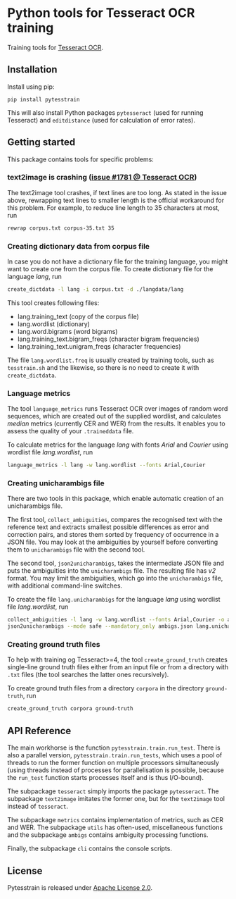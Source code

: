 # Python tools for Tesseract OCR training

Training tools for [Tesseract OCR](https://github.com/tesseract-ocr/tesseract).

## Installation

Install using pip:

```
pip install pytesstrain
```

This will also install Python packages `pytesseract` (used for running Tesseract)
and `editdistance` (used for calculation of error rates).

## Getting started

This package contains tools for specific problems:

### text2image is crashing ([issue #1781 @ Tesseract OCR](https://github.com/tesseract-ocr/tesseract/issues/1781))

The text2image tool crashes, if text lines are too long. As stated in the issue above,
rewrapping text lines to smaller length is the official workaround for this problem.
For example, to reduce line length to 35 characters at most, run

```bash
rewrap corpus.txt corpus-35.txt 35
```

### Creating dictionary data from corpus file

In case you do not have a dictionary file for the training language, you might want
to create one from the corpus file. To create dictionary file for the language _lang_, run

```bash
create_dictdata -l lang -i corpus.txt -d ./langdata/lang
```

This tool creates following files:

* lang.training_text (copy of the corpus file)
* lang.wordlist (dictionary)
* lang.word.bigrams (word bigrams)
* lang.training_text.bigram_freqs (character bigram frequencies)
* lang.training_text.unigram_freqs (character frequencies)

The file `lang.wordlist.freq` is usually created by training tools, such as `tesstrain.sh` and the likewise,
so there is no need to create it with `create_dictdata`.

### Language metrics

The tool `language_metrics` runs Tesseract OCR over images of random word sequences, which are created
out of the supplied wordlist, and calculates _median_ metrics (currently CER and WER) from the results.
It enables you to assess the quality of your `.traineddata` file.

To calculate metrics for the language _lang_ with fonts _Arial_ and _Courier_ using wordlist file _lang.wordlist_,
run
```bash
language_metrics -l lang -w lang.wordlist --fonts Arial,Courier
```

### Creating unicharambigs file

There are two tools in this package, which enable automatic creation of an unicharambigs file.

The first tool, `collect_ambiguities`, compares the recognised text with the reference text and
extracts smallest possible differences as error and correction pairs, and stores them sorted by
frequency of occurrence in a JSON file. You may look at the ambiguities by yourself before
converting them to `unicharambigs` file with the second tool.

The second tool, `json2unicharambigs`, takes the intermediate JSON file and puts the ambiguities
into the `unicharambigs` file. The resulting file has _v2_ format. You may limit the ambiguities,
which go into the `unicharambigs` file, with additional command-line switches.

To create the file `lang.unicharambigs` for the language _lang_ using wordlist file _lang.wordlist_,
run
```bash
collect_ambiguities -l lang -w lang.wordlist --fonts Arial,Courier -o ambigs.json
json2unicharambigs --mode safe --mandatory_only ambigs.json lang.unicharambigs
```

### Creating ground truth files

To help with training og Tesseract>=4, the tool `create_ground_truth` creates single-line ground truth files
either from an input file or from a directory with `.txt` files (the tool searches the latter ones recursively).

To create ground truth files from a directory `corpora` in the directory `ground-truth`, run
```bash
create_ground_truth corpora ground-truth
```

## API Reference

The main workhorse is the function `pytesstrain.train.run_test`. There is also a parallel version,
`pytesstrain.train.run_tests`, which uses a pool of threads to run the former function on multiple processors
simultaneously (using threads instead of processes for parallelisation is possible, because the `run_test`
function starts processes itself and is thus I/O-bound).

The subpackage `tesseract` simply imports the package `pytesseract`. The subpackage `text2image` imitates
the former one, but for the `text2image` tool instead of `tesseract`.

The subpackage `metrics` contains implementation of metrics, such as CER and WER. The subpackage `utils` has
often-used, miscellaneous functions and the subpackage `ambigs` contains ambiguity processing functions.

Finally, the subpackage `cli` contains the console scripts.

## License

Pytesstrain is released under [Apache License 2.0](LICENSE).
